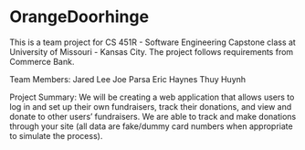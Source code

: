 # OrangeDoorhinge

This is a team project for CS 451R - Software Engineering Capstone class at University of Missouri - Kansas City. The project follows requirements from Commerce Bank. 

Team Members:
Jared Lee
Joe Parsa
Eric Haynes
Thuy Huynh

Project Summary:
We will be creating a web application that allows users to log in and set up their own fundraisers, track their donations, and view and donate to other users’ fundraisers. We are able to track and make donations through your site (all data are fake/dummy card numbers when appropriate to simulate the process).

